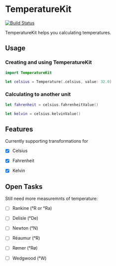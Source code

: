 # TemperatureKit

[![Build Status](https://travis-ci.org/mwolski89/TemperatureKit.svg?branch=master)](https://travis-ci.org/mwolski89/TemperatureKit)


TemperatureKit helps you calculating temperatures.

## Usage

### Creating and using TemperatureKit
```swift
import TemperatureKit

let celsius = Temperature(.celsius, value: 32.0)
```

### Calculating to another unit

```swift
let fahrenheit = celsius.fahrenheitValue()

let kelvin = celsius.kelvinValue()
```

## Features
Currently supporting transformations for
* [x] Celsius
* [x] Fahrenheit
* [x] Kelvin


## Open Tasks
Still need more measuremnts of temperature:
* [ ] Rankine (°R or °Ra)
* [ ] Delisle (°De)
* [ ] Newton (°N)
* [ ] Réaumur (°R)
* [ ] Rømer (°Rø)
* [ ] Wedgwood (°W)

